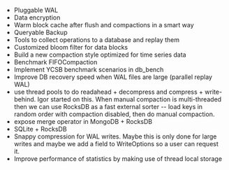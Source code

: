 * Pluggable WAL
* Data encryption
* Warm block cache after flush and compactions in a smart way
* Queryable Backup
* Tools to collect operations to a database and replay them
* Customized bloom filter for data blocks
* Build a new compaction style optimized for time series data
* Benchmark FIFOCompaction
* Implement YCSB benchmark scenarios in db_bench
* Improve DB recovery speed when WAL files are large (parallel replay WAL)
* use thread pools to do readahead + decompress and compress + write-behind. Igor started on this. When manual compaction is multi-threaded then we can use RocksDB as a fast external sorter -- load keys in random order with compaction disabled, then do manual compaction.
* expose merge operator in MongoDB + RocksDB
* SQLite + RocksDB
* Snappy compression for WAL writes. Maybe this is only done for large writes and maybe we add a field to WriteOptions so a user can request it.
* Improve performance of statistics by making use of thread local storage